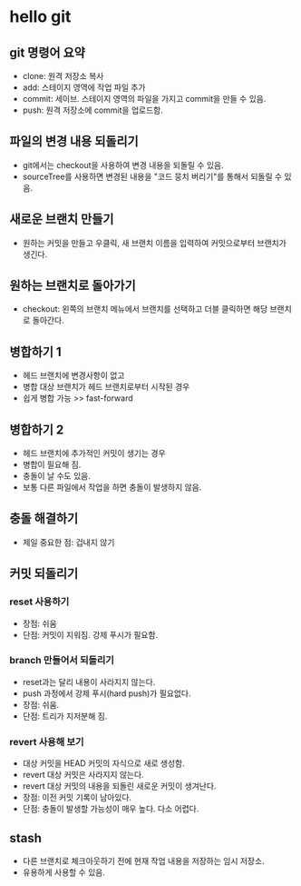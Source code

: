 # hello git

## git 명령어 요약

- clone: 원격 저장소 복사
- add: 스테이지 영역에 작업 파일 추가
- commit: 세이브. 스테이지 영역의 파일을 가지고 commit을 만들 수 있음.
- push: 원격 저장소에 commit을 업로드함.

## 파일의 변경 내용 되돌리기

- git에서는 checkout을 사용하여 변경 내용을 되돌릴 수 있음.
- sourceTree를 사용하면 변경된 내용을 "코드 뭉치 버리기"를 통해서 되돌릴 수 있음.

## 새로운 브랜치 만들기

- 원하는 커밋을 만들고 우클릭, 새 브랜치 이름을 입력하여 커밋으로부터 브랜치가 생긴다.

## 원하는 브랜치로 돌아가기

- checkout: 왼쪽의 브랜치 메뉴에서 브랜치를 선택하고 더블 클릭하면 해당 브랜치로 돌아간다.

## 병합하기 1

- 헤드 브랜치에 변경사항이 없고
- 병합 대상 브랜치가 헤드 브랜치로부터 시작된 경우
- 쉽게 병합 가능 >> fast-forward

## 병합하기 2

- 헤드 브랜치에 추가적인 커밋이 생기는 경우
- 병합이 필요해 짐.
- 충돌이 날 수도 있음.
- 보통 다른 파일에서 작업을 하면 충돌이 발생하지 않음.

## 충돌 해결하기

- 제일 중요한 점: 겁내지 않기

## 커밋 되돌리기

### reset 사용하기

- 장점: 쉬움
- 단점: 커밋이 지워짐. 강제 푸시가 필요함.

### branch 만들어서 되돌리기

- reset과는 달리 내용이 사라지지 않는다.
- push 과정에서 강제 푸시(hard push)가 필요없다.
- 장점: 쉬움.
- 단점: 트리가 지저분해 짐.

### revert 사용해 보기

- 대상 커밋을 HEAD 커밋의 자식으로 새로 생성함.
- revert 대상 커밋은 사라지지 않는다.
- revert 대상 커밋의 내용을 되돌린 새로운 커밋이 생겨난다.
- 장점: 이전 커밋 기록이 남아있다.
- 단점: 충돌이 발생할 가능성이 매우 높다. 다소 어렵다.

## stash

- 다른 브랜치로 체크아웃하기 전에 현재 작업 내용을 저장하는 임시 저장소.
- 유용하게 사용할 수 있음.

